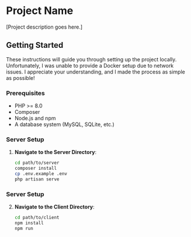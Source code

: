# Project Name

[Project description goes here.]

## Getting Started

These instructions will guide you through setting up the project locally. Unfortunately, I was unable to provide a Docker setup due to network issues. I appreciate your understanding, and I made the process as simple as possible!

### Prerequisites

- PHP >= 8.0
- Composer
- Node.js and npm
- A database system (MySQL, SQLite, etc.)

### Server Setup

1. **Navigate to the Server Directory**:

   ```bash
   cd path/to/server
   composer install
   cp .env.example .env
   php artisan serve
   ```

### Server Setup

2. **Navigate to the Client Directory**:

   ```bash
   cd path/to/client
   npm install
   npm run
   ```
